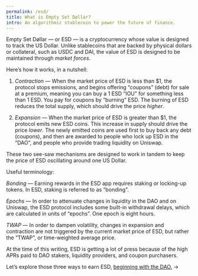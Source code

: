 ```yaml
---
permalink: /esd/
title: What is Empty Set Døllar?
intro: An algorithmic stablecoin to power the future of finance.
---
```


Empty Set Døllar — or ESD — is a cryptocurrency whose value is designed to track the US Dollar. Unlike stablecoins that are backed by physical dollars or collateral, such as USDC and DAI, the value of ESD is designed to be maintained through *market forces*.

Here’s how it works, in a nutshell:

1. *Contraction* — When the market price of ESD is less than $1, the protocol stops emissions, and begins offering “coupons” (debt) for sale at a premium, meaning you can buy a 1 ESD “IOU” for something less than 1 ESD. You pay for coupons by “burning” ESD. The burning of ESD reduces the total supply, which should drive the price *higher*.

2. *Expansion* — When the market price of ESD is greater than $1, the protocol emits new ESD coins. This increase in supply should drive the price *lower*. The newly emitted coins are used first to buy back any debt (coupons), and then are awarded to people who lock up ESD in the “DAO”, and people who provide trading liquidity on Uniswap.

These two see-saw mechanisms are designed to work in tandem to keep the price of ESD oscillating around one US Dollar.

Useful terminology:

*Bonding* — Earning rewards in the ESD app requires staking or locking-up tokens. In ESD, staking is referred to as “bonding”.

*Epochs* — In order to attenuate changes in liquidity in the DAO and on Uniswap, the ESD protocol includes some built-in withdrawal delays, which are calculated in units of “epochs”. One epoch is eight hours.

*TWAP* — In order to dampen volatility, changes in expansion and contraction are not triggered by the current market price of ESD, but rather the “TWAP”, or time-weighted average price.

At the time of this writing, ESD is getting a lot of press because of the high APRs paid to DAO stakers, liquidity providers, and coupon purchasers.

Let’s explore those three ways to earn ESD, [beginning with the DAO.](/dao/) →